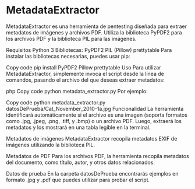 # MetadataExtractor

MetadataExtractor es una herramienta de pentesting diseñada para extraer metadatos de imágenes y archivos PDF. Utiliza la biblioteca PyPDF2 para los archivos PDF y la biblioteca PIL para las imágenes.

Requisitos
Python 3
Bibliotecas:
PyPDF2
PIL (Pillow)
prettytable
Para instalar las bibliotecas necesarias, puedes usar pip:

Copy code
pip install PyPDF2 Pillow prettytable
Uso
Para utilizar MetadataExtractor, simplemente invoca el script desde la línea de comandos, pasando el archivo del que deseas extraer metadatos:

php
Copy code
python metadata_extractor.py <filename>
Por ejemplo:

Copy code
python metadata_extractor.py datosDePrueba/Cat_November_2010-1a.jpg
Funcionalidad
La herramienta identificará automáticamente si el archivo es una imagen (soporta formatos como .jpg, .jpeg, .png, .tiff, y .bmp) o un archivo PDF. Luego, extraerá los metadatos y los mostrará en una tabla legible en la terminal.

Metadatos de imágenes
MetadataExtractor recopila metadatos EXIF de imágenes utilizando la biblioteca PIL.

Metadatos de PDF
Para los archivos PDF, la herramienta recopila metadatos del documento, como título, autor, y otros datos relacionados.

Datos de prueba
En la carpeta datosDePrueba encontrarás ejemplos en formato .jpg y .pdf que puedes utilizar para probar el script.
